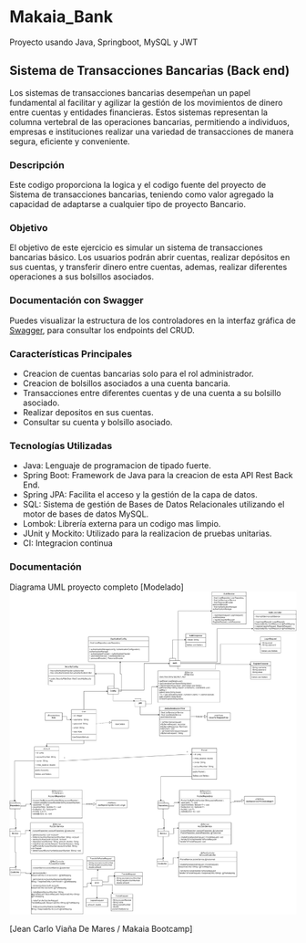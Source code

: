 # Makaia_Bank
Proyecto usando Java, Springboot, MySQL y JWT

## Sistema de Transacciones Bancarias (Back end)

Los sistemas de transacciones bancarias desempeñan un papel fundamental al facilitar y agilizar la gestión de los movimientos de dinero entre cuentas y entidades financieras. 
Estos sistemas representan la columna vertebral de las operaciones bancarias, permitiendo a individuos, empresas e instituciones realizar una variedad de transacciones de manera segura, eficiente y conveniente.

### Descripción

Este codigo proporciona la logica y el codigo fuente del proyecto de Sistema de transacciones bancarias, teniendo como valor agregado la capacidad de adaptarse a cualquier tipo de proyecto Bancario.

### Objetivo

El objetivo de este ejercicio es simular un sistema de transacciones bancarias básico. Los usuarios podrán abrir cuentas, realizar depósitos en sus cuentas, y transferir dinero entre cuentas, ademas, realizar diferentes operaciones a sus bolsillos asociados.


### Documentación con Swagger

Puedes visualizar la estructura de los controladores en la interfaz gráfica de [Swagger](http://localhost:8080/swagger-ui/index.html), para consultar los endpoints del CRUD.


### Características Principales

- Creacion de cuentas bancarias solo para el rol administrador.
- Creacion de bolsillos asociados a una cuenta bancaria.
- Transacciones entre diferentes cuentas y de una cuenta a su bolsillo asociado.
- Realizar depositos en sus cuentas.
- Consultar su cuenta y bolsillo asociado.

### Tecnologías Utilizadas

- Java: Lenguaje de programacion de tipado fuerte.
- Spring Boot: Framework de Java para la creacion de esta API Rest Back End.
- Spring JPA: Facilita el acceso y la gestión de la capa de datos.
- SQL: Sistema de gestión de Bases de Datos Relacionales utilizando el motor de bases de datos MySQL.
- Lombok: Librería externa para un codigo mas limpio.
- JUnit y Mockito: Utilizado para la realizacion de pruebas unitarias.
- CI: Integracion continua

### Documentación

Diagrama UML proyecto completo [Modelado] 
![Diagrama UML](https://github.com/jvianad/Makaia_Bank/blob/dbcc31f9389abe48edf706666dde444fd0158934/Diagrama%20UML.jpg)


[Jean Carlo Viaña De Mares / Makaia Bootcamp]

